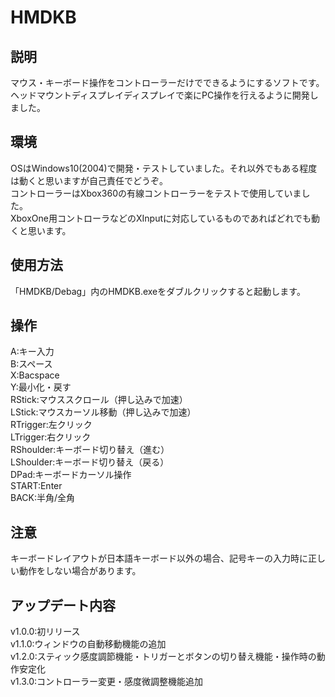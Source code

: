 # HMDKB
## 説明
  マウス・キーボード操作をコントローラーだけでできるようにするソフトです。  
  ヘッドマウントディスプレイディスプレイで楽にPC操作を行えるように開発しました。  
## 環境
  OSはWindows10(2004)で開発・テストしていました。それ以外でもある程度は動くと思いますが自己責任でどうぞ。  
  コントローラーはXbox360の有線コントローラーをテストで使用していました。  
  XboxOne用コントローラなどのXInputに対応しているものであればどれでも動くと思います。  
## 使用方法
  「HMDKB/Debag」内のHMDKB.exeをダブルクリックすると起動します。  
## 操作
  A:キー入力  
  B:スペース  
  X:Bacspace  
  Y:最小化・戻す  
  RStick:マウススクロール（押し込みで加速）  
  LStick:マウスカーソル移動（押し込みで加速）  
  RTrigger:左クリック  
  LTrigger:右クリック  
  RShoulder:キーボード切り替え（進む）  
  LShoulder:キーボード切り替え（戻る）  
  DPad:キーボードカーソル操作  
  START:Enter  
  BACK:半角/全角  
## 注意
  キーボードレイアウトが日本語キーボード以外の場合、記号キーの入力時に正しい動作をしない場合があります。  
## アップデート内容
  v1.0.0:初リリース  
  v1.1.0:ウィンドウの自動移動機能の追加  
  v1.2.0:スティック感度調節機能・トリガーとボタンの切り替え機能・操作時の動作安定化  
  v1.3.0:コントローラー変更・感度微調整機能追加  
